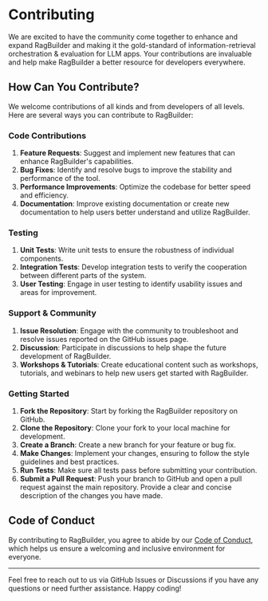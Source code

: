 # Contributing
We are excited to have the community come together to enhance and expand RagBuilder and making it the gold-standard of information-retrieval orchestration & evaluation for LLM apps. Your contributions are invaluable and help make RagBuilder a better resource for developers everywhere.

## How Can You Contribute?

We welcome contributions of all kinds and from developers of all levels. Here are several ways you can contribute to RagBuilder:

### Code Contributions
1. **Feature Requests**: Suggest and implement new features that can enhance RagBuilder's capabilities.
2. **Bug Fixes**: Identify and resolve bugs to improve the stability and performance of the tool.
3. **Performance Improvements**: Optimize the codebase for better speed and efficiency.
4. **Documentation**: Improve existing documentation or create new documentation to help users better understand and utilize RagBuilder.

### Testing
1. **Unit Tests**: Write unit tests to ensure the robustness of individual components.
2. **Integration Tests**: Develop integration tests to verify the cooperation between different parts of the system.
3. **User Testing**: Engage in user testing to identify usability issues and areas for improvement.

### Support & Community
1. **Issue Resolution**: Engage with the community to troubleshoot and resolve issues reported on the GitHub issues page.
2. **Discussion**: Participate in discussions to help shape the future development of RagBuilder.
3. **Workshops & Tutorials**: Create educational content such as workshops, tutorials, and webinars to help new users get started with RagBuilder.

### Getting Started

1. **Fork the Repository**: Start by forking the RagBuilder repository on GitHub.
2. **Clone the Repository**: Clone your fork to your local machine for development.
3. **Create a Branch**: Create a new branch for your feature or bug fix.
4. **Make Changes**: Implement your changes, ensuring to follow the style guidelines and best practices.
5. **Run Tests**: Make sure all tests pass before submitting your contribution.
6. **Submit a Pull Request**: Push your branch to GitHub and open a pull request against the main repository. Provide a clear and concise description of the changes you have made.

## Code of Conduct

By contributing to RagBuilder, you agree to abide by our [Code of Conduct](code_of_conduct.md), which helps us ensure a welcoming and inclusive environment for everyone.


---

Feel free to reach out to us via GitHub Issues or Discussions if you have any questions or need further assistance. Happy coding!

